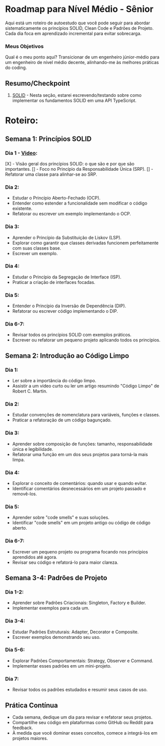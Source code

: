 # Roadmap para Nível Médio - Sênior

Aqui está um roteiro de autoestudo que você pode seguir para abordar sistematicamente os princípios SOLID, Clean Code e Padrões de Projeto. Cada dia foca em aprendizado incremental para evitar sobrecarga.

### Meus Objetivos
Qual é o meu ponto aqui? Transicionar de um engenheiro júnior-médio para um engenheiro de nível médio decente, alinhando-me às melhores práticas do coding.

## Resumo/Checkpoint
1. [SOLID](/SOLID/README.md) - Nesta seção, estarei escrevendo/testando sobre como implementar os fundamentos SOLID em uma API TypeScript.

# Roteiro:

## Semana 1: Princípios SOLID

### Dia 1 - [Video](https://www.youtube.com/watch?v=vAV4Vy4jfkc):
[X] - Visão geral dos princípios SOLID: o que são e por que são importantes.
[] - Foco no Princípio da Responsabilidade Única (SRP).
[] - Refatorar uma classe para alinhar-se ao SRP.

### Dia 2:
- Estudar o Princípio Aberto-Fechado (OCP).
- Entender como estender a funcionalidade sem modificar o código existente.
- Refatorar ou escrever um exemplo implementando o OCP.

### Dia 3:
- Aprender o Princípio da Substituição de Liskov (LSP).
- Explorar como garantir que classes derivadas funcionem perfeitamente com suas classes base.
- Escrever um exemplo.

### Dia 4:
- Estudar o Princípio da Segregação de Interface (ISP).
- Praticar a criação de interfaces focadas.

### Dia 5:
- Entender o Princípio da Inversão de Dependência (DIP).
- Refatorar ou escrever código implementando o DIP.

### Dia 6-7:
- Revisar todos os princípios SOLID com exemplos práticos.
- Escrever ou refatorar um pequeno projeto aplicando todos os princípios.

## Semana 2: Introdução ao Código Limpo

### Dia 1:
- Ler sobre a importância do código limpo.
- Assistir a um vídeo curto ou ler um artigo resumindo "Código Limpo" de Robert C. Martin.

### Dia 2:
- Estudar convenções de nomenclatura para variáveis, funções e classes.
- Praticar a refatoração de um código bagunçado.

### Dia 3:
- Aprender sobre composição de funções: tamanho, responsabilidade única e legibilidade.
- Refatorar uma função em um dos seus projetos para torná-la mais limpa.

### Dia 4:
- Explorar o conceito de comentários: quando usar e quando evitar.
- Identificar comentários desnecessários em um projeto passado e removê-los.

### Dia 5:
- Aprender sobre "code smells" e suas soluções.
- Identificar "code smells" em um projeto antigo ou código de código aberto.

### Dia 6-7:
- Escrever um pequeno projeto ou programa focando nos princípios aprendidos até agora.
- Revisar seu código e refatorá-lo para maior clareza.

## Semana 3-4: Padrões de Projeto

### Dia 1-2:
- Aprender sobre Padrões Criacionais: Singleton, Factory e Builder.
- Implementar exemplos para cada um.

### Dia 3-4:
- Estudar Padrões Estruturais: Adapter, Decorator e Composite.
- Escrever exemplos demonstrando seu uso.

### Dia 5-6:
- Explorar Padrões Comportamentais: Strategy, Observer e Command.
- Implementar esses padrões em um mini-projeto.

### Dia 7:
- Revisar todos os padrões estudados e resumir seus casos de uso.

## Prática Contínua
- Cada semana, dedique um dia para revisar e refatorar seus projetos.
- Compartilhe seu código em plataformas como GitHub ou Reddit para feedback.
- À medida que você dominar esses conceitos, comece a integrá-los em projetos maiores.